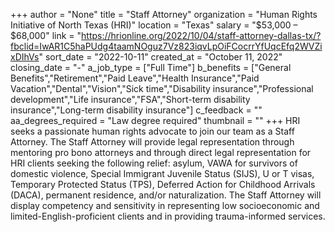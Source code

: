 +++
author = "None"
title = "Staff Attorney"
organization = "Human Rights Initiative of North Texas (HRI)"
location = "Texas"
salary = "$53,000 – $68,000"
link = "https://hrionline.org/2022/10/04/staff-attorney-dallas-tx/?fbclid=IwAR1C5haPUdg4taamNOguz7Vz823iqvLpOiFCocrrYfUqcEfq2WVZixDIhVs"
sort_date = "2022-10-11"
created_at = "October 11, 2022"
closing_date = "-"
a_job_type = ["Full Time"]
b_benefits = ["General Benefits","Retirement","Paid Leave","Health Insurance","Paid Vacation","Dental","Vision","Sick time","Disability insurance","Professional development","Life insurance","FSA","Short-term disability insurance","Long-term disability insurance"]
c_feedback = ""
aa_degrees_required = "Law degree required"
thumbnail = ""
+++
HRI seeks a passionate human rights advocate to join our team as a Staff Attorney.
The Staff Attorney will provide legal representation through mentoring pro bono attorneys and through direct legal representation for HRI clients seeking the following relief: asylum, VAWA for survivors of domestic violence, Special Immigrant Juvenile Status (SIJS), U or T visas, Temporary Protected Status (TPS), Deferred Action for Childhood Arrivals (DACA), permanent residence, and/or naturalization. The Staff Attorney will display competency and sensitivity in representing low socioeconomic and limited-English-proficient clients and in providing trauma-informed services.